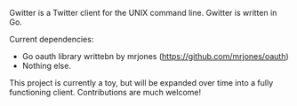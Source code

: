 Gwitter is a Twitter client for the UNIX command line. Gwitter is written in Go. 

Current dependencies:
* Go oauth library writtebn by mrjones (https://github.com/mrjones/oauth) 
* Nothing else.

This project is currently a toy, but will be expanded over time into a fully functioning client. Contributions are much welcome!
 
